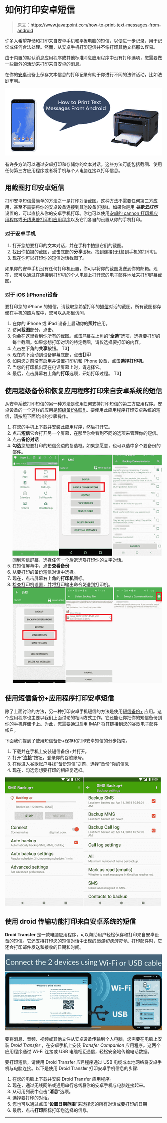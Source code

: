 # 如何打印安卓短信

> 原文：<https://www.javatpoint.com/how-to-print-text-messages-from-android>

许多人希望存储和打印来自安卓手机和平板电脑的短信，以便进一步记录，用于记忆或任何合法处理。然而，从安卓手机打印短信并不像打印其他文档那么容易。

由于内置的默认消息应用程序或其他标准消息应用程序中没有打印选项，您需要做一些额外的活动来打印来自安卓的消息。

在你的[安卓](https://www.javatpoint.com/android-tutorial)设备上保存文本信息的打印记录有助于你进行不同的法律活动，比如法庭审判。

![How to Print Text Messages from Android](img/294b2a80a3180f483cac703121f64612.png)

有许多方法可以通过安卓打印和存储你的文本对话。这些方法可能包括截图、使用任何第三方应用程序或者将手机与个人电脑连接以打印信息。

## 用截图打印安卓短信

打印安卓短信最简单的方法之一是打印对话截图。这种方法不需要任何第三方应用，甚至不需要将你的安卓设备连接到其他设备(电脑)。如果你是用 ***谷歌云打印*** 设置的，可以直接从你的安卓手机打印。你也可以使用[安卓的 cannon 打印机应用程序](https://www.javatpoint.com/canon-printer-app-for-android)或[无线惠普打印机应用程序](https://www.javatpoint.com/wireless-hp-printer-app-for-android)以及它们各自的设置从你的手机打印。

### 对于安卓手机

1.  打开您想要打印的文本对话，并在手机中拍摄它们的截图。
2.  找出你拍摄的截图，点击底部的**分享**图标。找到连接(无线)到手机的打印机。
3.  现在你可以打印你的短信对话截图了。

如果你的安卓手机没有任何打印机设置，你可以将你的截图发送到你的邮箱。现在，您可以通过在连接到打印机的个人电脑上打开您的电子邮件地址来打印屏幕截图。

### 对于 iOS (iPhone)设备

要打印您的 iPhone 的短信，请截取您希望打印的[短信](https://www.javatpoint.com/how-to-send-sms-in-android)对话的截图。所有截图都存储在手机的照片库中，您可以从那里访问。

1.  在你的 iPhone 或 iPad 设备上启动你的**照片**应用。
2.  访问**截图**部分，点击。
3.  你会在这里看到你所有的截图。点击屏幕左上角的“**全选**”选项，选择要打印的每个截图。如果您想打印对话的特定截图，请仅选择要打印的内容。
4.  点击左下角的**共享**按钮。
    T3】
5.  现在向下滚动到设备屏幕底部，点击**打印**
6.  如果您之前没有启用并设置打印机和 iPhone 设备，点击**选择打印机**。
7.  当您的打印机出现在电话屏幕上时，请选择它。
8.  最后，点击屏幕右上角的**打印**选项，开始打印过程。
    T3】

## 使用超级备份和恢复应用程序打印来自安卓系统的短信

从安卓系统打印短信的另一种方法是使用任何支持打印短信的第三方应用程序。安卓设备的一个这样的应用是[超级备份&恢复](https://play.google.com/store/apps/details?id=com.idea.backup.smscontacts)。要使用此应用程序打印安卓系统的短信，请按照下面给出的步骤操作。

1.  在您的手机上下载并安装此应用程序，然后打开它。
2.  点击**短信**它会打开另一个屏幕，在那里你会看到不同的选项来管理你的短信。
3.  点击**备份对话**
4.  **勾选**您想要打印的短信旁边的复选框。如果您愿意，也可以选中多个要备份的邮件。
    ![How to Print Text Messages from Android](img/88c398fccf10c5aa0228a726845b42a5.png)
    回到短信屏幕，选择任何一个后退选项打印你的文字对话。
5.  在短信屏幕中，点击**查看备份**
6.  从要打印的备份短信对话中选择。
7.  现在，点击屏幕右上角的**打印机**图标。
8.  检查打印机设置，并将打印输出命令发送到打印机。
    ![How to Print Text Messages from Android](img/8b7f5db49f3f0ebc37735fe69fbdffca.png)

## 使用短信备份+应用程序打印安卓短信

除了上面讨论的方法，另一种打印安卓手机短信的方法是使用[短信备份+](https://play.google.com/store/apps/details?id=com.zegoggles.smssync&hl=en_US) 应用。这个应用程序也主要以我们上面讨论的相同方式工作。它还能让你把你的短信备份到你的手机存储卡上。为此，您需要通过启用 IMAP 将其链接到您的谷歌电子邮件帐户。

下面我们提到了使用短信备份+保存和打印安卓短信的分步指南。

1.  下载并在手机上安装短信备份+并打开。
2.  打开“**连接**”按钮，登录你的谷歌账号。
3.  在你进入谷歌账户寻找“备份短信”之前，选择“备份”你的信息
4.  现在，勾选您想要打印的相应复选框。

![How to Print Text Messages from Android](img/6996742a7e83f0d93b37c9829267461f.png)

## 使用 droid 传输功能打印来自安卓系统的短信

**Droid Transfer** 是一款电脑应用程序，可以帮助用户轻松保存和打印来自安卓设备的短信。它还支持打印您的短信对话中出现的*图像和表情符号*。打印邮件时，它还会打印邮件发送和接收的日期和时间。

![How to Print Text Messages from Android](img/32a24f76f6623339d52ffc629ff24fd6.png)

要将消息、音频、视频或其他文件从安卓设备传输到个人电脑，您需要在电脑上安装 *Droid Transfer* ，在安卓手机上安装 *Transfer Companion* 应用程序。这两个应用程序通过 Wi-Fi 连接或 USB 电缆相互通信，轻松安全地传输电话数据。

要打印短信，请使用 Droid Transfer 应用程序通过 USB 电缆或本地网络将安卓手机与电脑连接。以下是使用 Droid Transfer 打印安卓手机信息的步骤:

1.  在您的电脑上下载并安装 Droid Transfer 应用程序。
2.  现在，通过无线网络或通用串行总线将你的安卓手机与电脑连接起来。
3.  从可用列表中点击“**消息**”选项。
4.  选择要打印的对话。
5.  您也可以通过点击“**设置日期范围**”来选择您的所有对话或要打印的日期
6.  最后，点击**打印**图标打印您选择的信息。

* * *